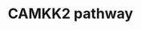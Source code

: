 ---
annotations:
- id: DOID:162
  parent: disease of cellular proliferation
  type: Disease Ontology
  value: cancer
- id: PW:0001140
  parent: regulatory pathway
  type: Pathway Ontology
  value: calcium/calcium-mediated signaling pathway
authors:
- Keshav
- DeSl
- Rex D A B
- Egonw
- Khanspers
- Fehrhart
- Eweitz
description: CaMKK2 is a 66â€“68-kDa serine kinase, consists of unique N- and C-terminal
  domains and a central Ser/Thr-directed kinase domain that is followed by a regulatory
  domain composed of overlapping autoinhibitory and CaM-binding regions (PMID:9335539).
  CAMKK2 is activated once calmodulin (CALM1) binds with CAAMKK2. The most well-characterized
  substrates of CaMKK2 are CaMKI, CaMKIV and AMPKÎ±. CaMKK2 phosphorylates CaMKIV,
  CaMKI and AMPKÎ± on activation loop Thr residues (Thr-200, Thr-177 and Thr-172,
  respectively), which increases their kinase activities (PMID:9822657). CaMKK2 is
  present in many areas of the brain, including the olfactory bulb, hippocampus, dentate
  gyrus, amygdala, hypothalamus, and cerebellum (PMID:9822657, 12654522). The creation
  of this pathway is described in [https://pubmed.ncbi.nlm.nih.gov/33136287/ Najar
  et al].
last-edited: 2022-02-26
organisms:
- Homo sapiens
redirect_from:
- /index.php/Pathway:WP4874
- /instance/WP4874
revision: null
schema-jsonld:
- '@context': https://schema.org/
  '@id': https://wikipathways.github.io/pathways/WP4874.html
  '@type': Dataset
  creator:
    '@type': Organization
    name: WikiPathways
  description: CaMKK2 is a 66â€“68-kDa serine kinase, consists of unique N- and C-terminal
    domains and a central Ser/Thr-directed kinase domain that is followed by a regulatory
    domain composed of overlapping autoinhibitory and CaM-binding regions (PMID:9335539).
    CAMKK2 is activated once calmodulin (CALM1) binds with CAAMKK2. The most well-characterized
    substrates of CaMKK2 are CaMKI, CaMKIV and AMPKÎ±. CaMKK2 phosphorylates CaMKIV,
    CaMKI and AMPKÎ± on activation loop Thr residues (Thr-200, Thr-177 and Thr-172,
    respectively), which increases their kinase activities (PMID:9822657). CaMKK2
    is present in many areas of the brain, including the olfactory bulb, hippocampus,
    dentate gyrus, amygdala, hypothalamus, and cerebellum (PMID:9822657, 12654522).
    The creation of this pathway is described in [https://pubmed.ncbi.nlm.nih.gov/33136287/
    Najar et al].
  keywords:
  - ''
  - ABCA1
  - ACACA
  - AHSP
  - AKT
  - AQP1
  - ARHGEF7
  - ASNS
  - ATP10D
  - ATP1B2
  - Adropin
  - Apigenin
  - Betulinic acid
  - Bupivacaine
  - CALM1
  - CAMK1
  - CAMK4
  - CAMKK2
  - CAR1
  - CCL5
  - CCND1
  - CCND2
  - CCNE1
  - CCR9
  - CD28
  - CDC25A
  - CDH1
  - CHRM3
  - CPOX
  - CREB1
  - CRTC2
  - CTSE
  - CXCL11
  - CYB5R3
  - Ca2+
  - Caulerpin
  - DRP1
  - EIF4EBP1
  - EP300
  - EPOR
  - ERMAP
  - Estrogen
  - Eugenol
  - FAM132a
  - FAM20C
  - FASN
  - FIS1
  - FOXO3A
  - GALNT9
  - GATM
  - GCK
  - 'GDH1 '
  - GIT1
  - Glyceollin
  - HDCA4
  - HFE
  - HIF1A
  - HK1
  - HK2
  - HMBS
  - HMOX1
  - Homocysteine sulfinic acid
  - Hydrogen sulphide
  - Hypoxia
  - ICAM1
  - IFI44L
  - IL15
  - INN
  - IRGC
  - IRS-1
  - Isorhamnetin
  - KDR
  - KEAP1
  - KLF1
  - Laminar shear stress
  - MAF
  - MAMDC2
  - MAP1LC3A
  - MAP1LC3B
  - MAPK1
  - 'MAPK14 '
  - MAPK3
  - MID1
  - MS4A3
  - MT1
  - MTOR
  - MX2
  - Metabolites
  - NEDD4L
  - NFATC2
  - NLRP1
  - NOS1
  - 'NOS3 '
  - NRF2
  - OASL
  - Oxytocin
  - 'PAK1 '
  - PARP1
  - PCK2
  - PFKFB2
  - PFKFB3
  - PLAC8
  - PPAP2A
  - PRKAA2
  - PRKCA
  - Poly unsaturated fatty acids
  - Protein
  - Pulsed electric field
  - Quercetin
  - RAC1
  - RASGRP1
  - RELA
  - RHAG
  - RHD
  - RPS6
  - RPS6KB1
  - RPTOR
  - Ramipril
  - S100A8
  - SELL
  - SFI1
  - 'SIRT1 '
  - SLC25A21
  - SLC2A1
  - SLC2A4
  - SLC38A5
  - SLCO3A1
  - SMC1
  - SPINT1
  - SPIRE1
  - SQSTM1
  - SREBF1
  - STIM1
  - 'TBC1D4 '
  - TBXT
  - TMEM176B
  - TNF
  - TREM3
  - TRPV4
  - TSC1
  - TSC2
  - TSPAN33
  - TSPAN8
  - Theasinensins
  - ULK1
  - VCAM1
  - WDR35
  - WFS1
  - Withdrawal of essential amino acids
  license: CC0
  name: CAMKK2 pathway
seo: CreativeWork
title: CAMKK2 pathway
wpid: WP4874
---
